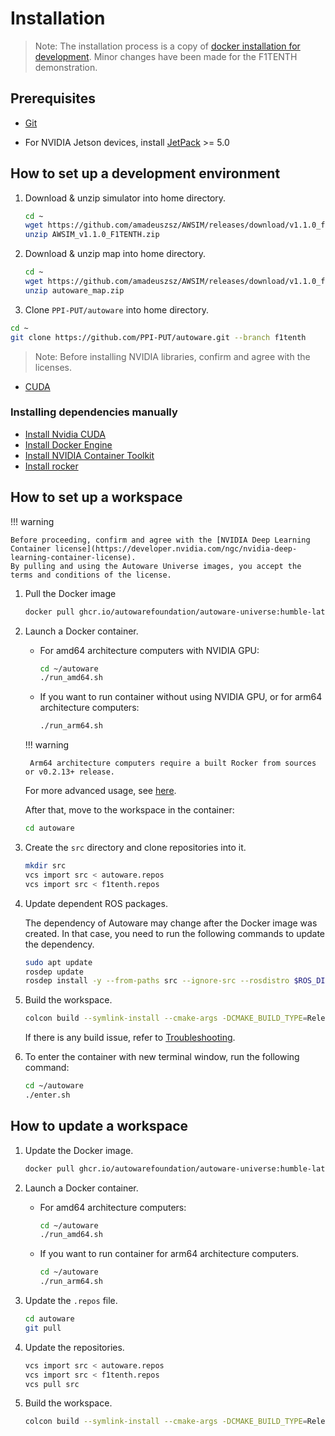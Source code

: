 # Installation

> Note: The installation process is a copy of [docker installation for development](../../../installation/autoware/docker-installation-devel/#docker-installation-for-development). Minor changes have been made for the F1TENTH demonstration.

## Prerequisites

- [Git](https://git-scm.com/)

- For NVIDIA Jetson devices, install [JetPack](https://docs.nvidia.com/jetson/jetpack/install-jetpack/index.html#how-to-install-jetpack) >= 5.0

## How to set up a development environment

1. Download & unzip simulator into home directory.

   ```bash
   cd ~
   wget https://github.com/amadeuszsz/AWSIM/releases/download/v1.1.0_f1tenth/AWSIM_v1.1.0_F1TENTH.zip
   unzip AWSIM_v1.1.0_F1TENTH.zip
   ```

2. Download & unzip map into home directory.

   ```bash
   cd ~
   wget https://github.com/amadeuszsz/AWSIM/releases/download/v1.1.0_f1tenth/autoware_map.zip
   unzip autoware_map.zip
   ```

3. Clone `PPI-PUT/autoware` into home directory.

  ```bash
  cd ~
  git clone https://github.com/PPI-PUT/autoware.git --branch f1tenth
  ```

> Note: Before installing NVIDIA libraries, confirm and agree with the licenses.

- [CUDA](https://docs.nvidia.com/cuda/eula/index.html)


### Installing dependencies manually

- [Install Nvidia CUDA](https://github.com/autowarefoundation/autoware/tree/main/ansible/roles/cuda#manual-installation)
- [Install Docker Engine](https://github.com/autowarefoundation/autoware/tree/main/ansible/roles/docker_engine#manual-installation)
- [Install NVIDIA Container Toolkit](https://github.com/autowarefoundation/autoware/tree/main/ansible/roles/nvidia_docker#manual-installation)
- [Install rocker](https://github.com/autowarefoundation/autoware/tree/main/ansible/roles/rocker#manual-installation)

## How to set up a workspace

!!! warning

    Before proceeding, confirm and agree with the [NVIDIA Deep Learning Container license](https://developer.nvidia.com/ngc/nvidia-deep-learning-container-license).
    By pulling and using the Autoware Universe images, you accept the terms and conditions of the license.

1. Pull the Docker image

   ```bash
   docker pull ghcr.io/autowarefoundation/autoware-universe:humble-latest-cuda-amd64
   ```

2. Launch a Docker container.

   - For amd64 architecture computers with NVIDIA GPU:

     ```bash
     cd ~/autoware
     ./run_amd64.sh
     ```

   - If you want to run container without using NVIDIA GPU, or for arm64 architecture computers:

     ```bash
     ./run_arm64.sh
     ```

    !!! warning
    
        Arm64 architecture computers require a built Rocker from sources or v0.2.13+ release.

   For more advanced usage, see [here](https://github.com/autowarefoundation/autoware/tree/main/docker/README.md).

   After that, move to the workspace in the container:

   ```bash
   cd autoware
   ```

3. Create the `src` directory and clone repositories into it.

   ```bash
   mkdir src
   vcs import src < autoware.repos
   vcs import src < f1tenth.repos
   ```

4. Update dependent ROS packages.

   The dependency of Autoware may change after the Docker image was created.
   In that case, you need to run the following commands to update the dependency.

   ```bash
   sudo apt update
   rosdep update
   rosdep install -y --from-paths src --ignore-src --rosdistro $ROS_DISTRO
   ```

5. Build the workspace.

   ```bash
   colcon build --symlink-install --cmake-args -DCMAKE_BUILD_TYPE=Release -DCMAKE_EXPORT_COMPILE_COMMANDS=1
   ```

   If there is any build issue, refer to [Troubleshooting](../../support/troubleshooting/index.md#build-issues).

6. To enter the container with new terminal window, run the following command:
   
   ```bash
   cd ~/autoware
   ./enter.sh
   ```

## How to update a workspace

1. Update the Docker image.

   ```bash
   docker pull ghcr.io/autowarefoundation/autoware-universe:humble-latest-cuda-amd64
   ```

2. Launch a Docker container.

   - For amd64 architecture computers:

     ```bash
     cd ~/autoware
     ./run_amd64.sh
     ```

   - If you want to run container for arm64 architecture computers.

     ```bash
     cd ~/autoware
     ./run_arm64.sh
     ```

3. Update the `.repos` file.

   ```bash
   cd autoware
   git pull
   ```

4. Update the repositories.

   ```bash
   vcs import src < autoware.repos
   vcs import src < f1tenth.repos
   vcs pull src
   ```

5. Build the workspace.

   ```bash
   colcon build --symlink-install --cmake-args -DCMAKE_BUILD_TYPE=Release -DCMAKE_EXPORT_COMPILE_COMMANDS=1
   ```

